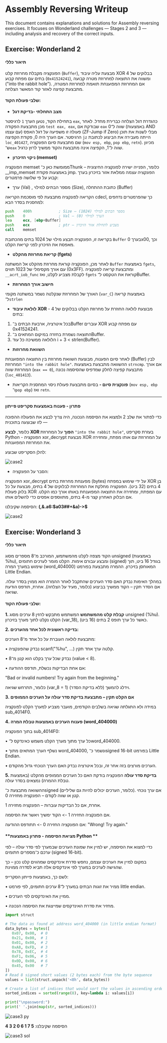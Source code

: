 # Assembly Reversing Writeup

This document contains explanations and solutions for Assembly reversing exercises.
It focuses on Wonderland challenges — Stages 2 and 3 — including analysis and recovery of the correct inputs.

## Exercise: Wonderland 2

#### תיאור כללי

הפונקציה מקבלת מחרוזת קלט (`Buffer`), מבצעת עליה עיבוד XOR בבלוקים של 4 בתים עם מפתח קבוע (`0x41524241`), ומשווה את התוצאה למחרוזת מטרה קבועה ("into the rabbit hole").
אם המחרוזת המפוענחת תואמת למחרוזת המטרה, מתבצעת קפיצה לאזור קוד המאשר הצלחה.


#### שלבי פעולת הקוד:

* **מצב התחלתי -בדיקת דגל**
  
בתחילת הקוד, נטען הערך `1` לרגיסטר `eax`, כהגדרת דגל הצלחה כברירת מחדל.
לאחר מכן מתבצעת הפקודה `test eax, eax`, שבודקת אם `eax` שווה ל־0 (באמצעות AND עם עצמו) פעולה זו משפיעה על דגל האפס (ZF-Jump if Zero) מבלי לשנות את תוכן הרגיסטר.
אם הערך היה 0, פקודת הקפיצה `jz` הייתה מעבירה את הביצוע לכתובת `loc_401427`, שם מתבצעת סיום הפונקציה (`mov esp, ebp`, `pop ebp`, `retn`).
מכיוון ש־`eax` שווה ל־1, הקפיצה אינה מתבצעת והקוד ממשיך לרוץ כרגיל.

* **ניקוי הזיכרון (memset)**

הפונקציה memset ממומשת כאן כ־Thunk – כלומר, הפנייה ישירה לפונקציה החיצונית __imp_memset באמצעות פקודת jmp.
הפונקציה עצמה ממלאת אזור בזיכרון בערך קבוע על פי שלושה פרמטרים:

* ערך (Val) , מספר הבתים למילוי (Size),  כתובת ההתחלה (Buffer)

הקריאה לפונקציה מתבצעת לפי מוסכמת הקריאה cdecl, כך שהפרמטרים נדחפים למחסנית בסדר הבא:


  ```asm
  push    400h            ; Size – מספר הבתים למילוי (1024)
  push    0               ; Val – הערך למילוי (0)
  lea     ecx, [ebp+Buffer]
  push    ecx             ; ptr – מצביע לתחילת אזור הזיכרון
  call    memset
  ```

  בקריאה זו, הפונקציה תבצע מילוי של 1024 בתים מהכתובת `Buffer` בערך 0x00, וכך מאפסת את הזיכרון לפני קריאת הקלט.
  
  * **קריאת מחרוזת מהקלט (fgets)**
  
  לאחר מכן, הפונקציה קוראת מחרוזת מהקלט אל המשתנה `Buffer` באמצעות `fgets`, עם אורך מקסימלי של 1023 תווים (0x3FF).
  ומתבצעת קריאה לפונקציה `__acrt_iob_func` לקבלת מצביע לקלט, ואז `fgets` קוראת את הטקסט ל־Buffer.

  * **חישוב אורך המחרוזת**

 האורך של המחרוזת שנקלטה נשמר במשתנה מקומי (`var_C`) באמצעות קריאה ל־`strlen`

  * **לולאת עיבוד XOR** - מבוצעת לולאה החוזרת על מחרוזת הקלט בבלוקים של 4 בתים:
    
  1. בכל איטרציה, ארבעת הבתים ב־Buffer עוברים XOR עם מפתח קבוע 0x41524241.
  2. התוצאה נשמרת בחזרה במיקום המתאים ב־Buffer.
  3. הלולאה ממשיכה כל עוד i + 3 < strlen(Buffer).
  
  * **השוואת מחרוזות**
  
  לאחר סיום הפענוח, מבוצעת השוואת מחרוזת בין התוצאה המפוענחת (Buffer) לבין המחרוזת `"into the rabbit hole"`.
  ההשוואה מתבצעת באמצעות `strncmp`.
  אם אורך המחרוזת שווה (`eax == 0`), מתבצעת קפיצה לחלק שמדפיס שהסיסמה נכונה (`loc_401413`).

  * **פונקצית סיום -**
    בסיום מתבצעת פעולת ניסוי המחסנית הקריאות (`mov esp, ebp` ו־`pop ebp`) ואז `retn`.
    
---
#### **פתרון - פענוח באמצעות סקריפט פייתון**

כדי לפתור את שלב 2 ולמצוא את הסיסמה הנכונה, היה צריך לבצע את הפעולה ההפוכה לזו שבוצעה בתוכנית —

כלומר, **לבצע XOR הפוך** על המחרוזת `"into the rabbit hole"`, בעזרת סקריפט Python -
הפונקציה xor_decrypt מבצעת XOR על המחרוזת עם אותו מפתח, ומחזירה את המחרוזת המפוענחת.

להלן הסקריפט שבוצע:


![case2](https://github.com/shirelsan/Assembly-Reversing/blob/main/case2_py.png?raw=true) 


* הסבר על הפונקציה:

הפונקציה xor_decrypt מפענחת מחרוזת בתים (bytes) על ידי שימוש במפתח XOR בן 4 בתים (32 ביט).
הפונקציה מחלקת את המחרוזת לבלוקים של 4 בתים, מבצעת על כל בלוק פעולת XOR עם המפתח, ומחזירה את התוצאה המפוענחת באותו אורך כמו הקלט.
אם הבלוק האחרון קצר מ-4 בתים, מתווספים אפסים כדי להשלים אותו.

הסיסמה שקיבלנו: **(,&.a6:$a03##+&a)->$**

![case2](https://github.com/shirelsan/Assembly-Reversing/blob/main/case2-sol.png?raw=true) 


## Exercise: Wonderland 3

#### תיאור כללי
הקוד מצפה לקלט מהמשתמש, המורכב מ־8 מספרים מסוג unsigned (באמצעות %hu), ומבצע עבורם אימות.
הקלט מומר לערכים חתומים (signed) בגודל 16 ביט, תוך שימוש במערך המרה (word_404000) המאוחסן בזיכרון. ההמרה מתבצעת בפורמט Little Endian.

במהלך האימות נבדק האם סדר הערכים שהתקבל לאחר ההמרה הוא ממוין בסדר עולה. אם הסדר תקין – הקוד ממשיך בביצוע (כלומר, מעיד על הצלחה). אחרת, תודפס הודעת שגיאה.


#### שלבי פעולת הקוד:
**1. קבלת קלט מהמשתמש**
המשתמש מתבקש להזין 8 ערכים מסוג unsigned (%hu).
הקלט נקלט לתוך מערך בזיכרון (var_18), כאשר כל ערך תופס 2 בתים (16 ביט).

**2. בדיקה ראשונית לכל אחד מהערכים:**

מתבצעת לולאה העוברת על כל אחד מ־8 הערכים:

  • נבדק שהפונקציה scanf("%hu", ...) קלטה ערך אחד תקין.

  • נבדק שכל ערך בקלט הוא קטן מ־8 (value < 8).

  • אם אחת הבדיקות נכשלת, תודפס ההודעה:

"Bad or invalid numbers! Try again from the beginning."
  
  כלומר, תתרחש שגיאה (var_8 = 1) וידלג להמשך (ללא בדיקת הסדר).

**3. אם הקלט תקין – מתבצעת בדיקת סדר עולה על הערכים הממופים**

  במידה ולא התגלתה שגיאה בשלבים הקודמים, מועבר מצביע למערך הקלט לפונקציה sub_4014F0.

**4. פענוח הערכים באמצעות טבלת המרה (word_404000)** 

בתוך הפונקציה sub_4014F0:

  • כל ערך מתוך מערך הקלט משמש כאינדקס ל־word_404000.

  • נשלף הערך המתאים מתוך word_404000, ונשמר כ־signed 16-bit בפורמט Little Endian.

  • הערכים מורצים בזה אחר זה, ובכל איטרציה נבדק האם הערך הנוכחי גדול מהקודם.

**5. בדיקת סדר עולה**
הפונקציה בודקת האם כל הערכים הממופים מהקלט (באמצעות טבלת ההמרה) נמצאים בסדר עולה.

ההשוואה מתבצעת כ־signed (כלומר, הערכים יכולים להיות גם שליליים). אם ערך נוכחי קטן או שווה לקודם – הפונקציה מחזירה 0.

אחרת, אם כל הבדיקות עוברות – הפונקציה מחזירה 1.

אם הפונקציה החזירה 1 -> הקוד ימשיך ויאשר את הסיסמה. 

אם הפונקציה החזירה 0 -> תתודפס ההודעה: 
"Wrong! Try again."


#### **מציאת הסיסמה - פתרון באמצעות Python **

כדי למצוא את הסיסמה, יש למיין את שמונת הערכים שבמערך לפי סדר עולה – לפי ערכם כ־מספרים חתומים (signed 16-bit).

במקום למיין את הערכים עצמם, נחפש סדרת אינדקסים שמהווים קלט נכון – כך שהגישה לערכים במערך לפי אינדקסים אלה תביא לסדרה ממוינת.

לשם כך, באמצעות פייתון הסקרייפ: 

  • ממיר את זוגות הבתים במערך ל־8 ערכים חתומים, לפי פורמט little endian.

  • ממיין את האינדקסים לפי הערכים.

  • מחזיר את סדרת האינדקסים שמייצגת את הסיסמה הנכונה.

 ```python
import struct

# The data as found at address word_404000 (in little endian format)
data_bytes = bytes([
    0x07, 0x00,  # 0
    0x21, 0x00,  # 1
    0x01, 0x00,  # 2
    0xA8, 0xFD,  # 3
    0x78, 0xEC,  # 4
    0xF1, 0x06,  # 5
    0x0D, 0x00,  # 6
    0x45, 0x00   # 7
])
# Read 8 signed short values (2 bytes each) from the byte sequence
values = list(struct.unpack('<8h', data_bytes))

# Create a list of indices that would sort the values in ascending order
sorted_indices = sorted(range(8), key=lambda i: values[i])

print("\npassword:")
print(' '.join(map(str, sorted_indices)))
 ```

![case3 py](https://github.com/shirelsan/Assembly-Reversing/blob/main/case_3_py.png?raw=true) 

הסיסמה שקיבלנו: **5 7 1 6 0 2 3 4**

![case3 sol](https://github.com/shirelsan/Assembly-Reversing/blob/main/case_3-sol.png?raw=true) 
